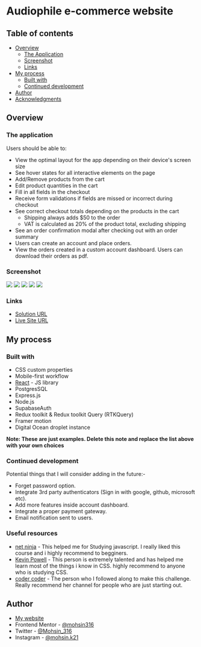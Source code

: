 # Audiophile e-commerce website

## Table of contents

- [Overview](#overview)
  - [The Application](#the-challenge)
  - [Screenshot](#screenshot)
  - [Links](#links)
- [My process](#my-process)
  - [Built with](#built-with)
  - [Continued development](#continued-development)
- [Author](#author)
- [Acknowledgments](#acknowledgments)

## Overview

### The application

Users should be able to:

- View the optimal layout for the app depending on their device's screen size
- See hover states for all interactive elements on the page
- Add/Remove products from the cart
- Edit product quantities in the cart
- Fill in all fields in the checkout
- Receive form validations if fields are missed or incorrect during checkout
- See correct checkout totals depending on the products in the cart
  - Shipping always adds $50 to the order
  - VAT is calculated as 20% of the product total, excluding shipping
- See an order confirmation modal after checking out with an order summary
- Users can create an account and place orders.
- View the orders created in a custom account dashboard. Users can download their orders as pdf.

### Screenshot

![](./preview/home-desktop.png)
![](./preview/headphones-desktop.png)
![](./preview/speakers-desktop.png)
![](./preview/earphones-desktop.png)
![](./preview/checkout-desktop.png)

### Links

- [Solution URL](https://www.frontendmentor.io/solutions/pern-stack-audiphile-website-with-supabase-auth-and-framer-motion-ihYQZeGni3)
- [Live Site URL](https://audiophileecom.netlify.app/)

## My process

### Built with

- CSS custom properties
- Mobile-first workflow
- [React](https://reactjs.org/) - JS library
- PostgresSQL
- Express.js
- Node.js
- SupabaseAuth
- Redux toolkit & Redux toolkit Query (RTKQuery)
- Framer motion
- Digital Ocean droplet instance

**Note: These are just examples. Delete this note and replace the list above with your own choices**

### Continued development

Potential things that I will consider adding in the future:-

- Forget password option.
- Integrate 3rd party authenticators (Sign in with google, github, microsoft etc).
- Add more features inside account dashboard.
- Integrate a proper payment gateway.
- Email notification sent to users.

### Useful resources

- [net ninja](https://netninja.dev/courses) - This helped me for Studying javascript. I really liked this course and i highly recommend to begginers.
- [Kevin Powell](https://www.youtube.com/kepowob) - This person is extremely talented and has helped me learn most of the things i know in CSS. highly recommend to anyone who is studying CSS.
- [coder coder](https://www.youtube.com/c/TheCoderCoder) - The person who I followed along to make this challenge. Really recommend her channel for people who are just starting out.

## Author

- [My website](https://mohsins-solutions.netlify.app/)
- Frontend Mentor - [@mohsin316](https://www.frontendmentor.io/profile/mohsin316)
- Twitter - [@Mohsin_316](https://twitter.com/Mohsin_316)
- Instagram - [@mohsin.k21](https://www.instagram.com/mohsin.k21/)
